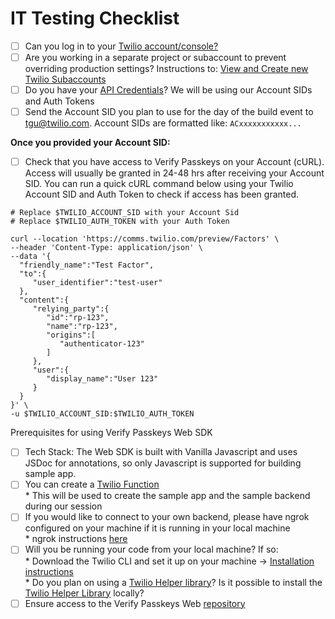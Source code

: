 # IT Testing Checklist

- [ ] Can you log in to your [Twilio account/console?](https://twilio.com/console)
- [ ] Are you working in a separate project or subaccount to prevent overriding production settings? Instructions to: [View and Create new Twilio Subaccounts](https://support.twilio.com/hc/en-us/articles/360011348693-View-and-Create-New-Twilio-Subaccounts)  
- [ ] Do you have your [API Credentials](https://www.twilio.com/docs/iam/credentials/api)? We will be using our Account SIDs and Auth Tokens
- [ ] Send the Account SID you plan to use for the day of the build event to [tgu@twilio.com](mailto:tgu@twilio.com). Account SIDs are formatted like: `ACxxxxxxxxxxx...`

**Once you provided your Account SID:** 

- [ ] Check that you have access to Verify Passkeys on your Account (cURL). Access will usually be granted in 24-48 hrs after receiving your Account SID. You can run a quick cURL command below using your Twilio Account SID and Auth Token to check if access has been granted.

```curl
# Replace $TWILIO_ACCOUNT_SID with your Account Sid
# Replace $TWILIO_AUTH_TOKEN with your Auth Token

curl --location 'https://comms.twilio.com/preview/Factors' \
--header 'Content-Type: application/json' \
--data '{
  "friendly_name":"Test Factor",
  "to":{
     "user_identifier":"test-user"
  },
  "content":{
     "relying_party":{
        "id":"rp-123",
        "name":"rp-123",
        "origins":[
           "authenticator-123"
        ]
     },
     "user":{
        "display_name":"User 123"
     }
  }
}' \
-u $TWILIO_ACCOUNT_SID:$TWILIO_AUTH_TOKEN
```

Prerequisites for using Verify Passkeys Web SDK

- [ ] Tech Stack: The Web SDK is built with Vanilla Javascript and uses JSDoc for annotations, so only Javascript is supported for building sample app.  
- [ ] You can create a [Twilio Function](https://www.twilio.com/docs/runtime/quickstart/serverless-functions-send-sms)  
      * This will be used to create the sample app and the sample backend during our session   
- [ ] If you would like to connect to your own backend, please have ngrok configured on your machine if it is running in your local machine   
      * ngrok instructions [here](https://ngrok.com/docs/guides/getting-started/)  
- [ ] Will you be running your code from your local machine? If so:   
      * Download the Twilio CLI and set it up on your machine → [Installation instructions](https://www.twilio.com/docs/twilio-cli/quickstart)  
        * Do you plan on using a [Twilio Helper library](https://www.twilio.com/docs/libraries)? Is it possible to install the [Twilio Helper Library](https://www.twilio.com/docs/libraries) locally?  
- [ ] Ensure access to the Verify Passkeys Web [repository](https://github.com/twilio/twilio-verify-passkeys-web)
